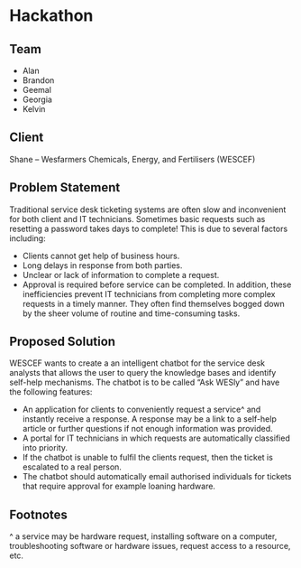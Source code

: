 # Hackathon 

## Team 
- Alan 
- Brandon 
- Geemal 
- Georgia 
- Kelvin 

## Client 
Shane – Wesfarmers Chemicals, Energy, and Fertilisers (WESCEF) 

## Problem Statement 
Traditional service desk ticketing systems are often slow and inconvenient for both client and IT technicians. Sometimes basic requests such as resetting a password takes days to complete! This is due to several factors including: 
- Clients cannot get help of business hours. 
- Long delays in response from both parties. 
- Unclear or lack of information to complete a request. 
- Approval is required before service can be completed. 
In addition, these inefficiencies prevent IT technicians from completing more complex requests in a timely manner. They often find themselves bogged down by the sheer volume of routine and time-consuming tasks. 

## Proposed Solution 
WESCEF wants to create a an intelligent chatbot for the service desk analysts that allows the user to query the knowledge bases and identify self-help mechanisms. The chatbot is to be called “Ask WESly” and have the following features: 
- An application for clients to conveniently request a service^ and instantly receive a response. A response may be a link to a self-help article or further questions if not enough information was provided.  
- A portal for IT technicians in which requests are automatically classified into priority. 
- If the chatbot is unable to fulfil the clients request, then the ticket is escalated to a real person.   
- The chatbot should automatically email authorised individuals for tickets that require approval for example loaning hardware. 

## Footnotes
^ a service may be hardware request, installing software on a computer, troubleshooting software or hardware issues, request access to a resource, etc. 
